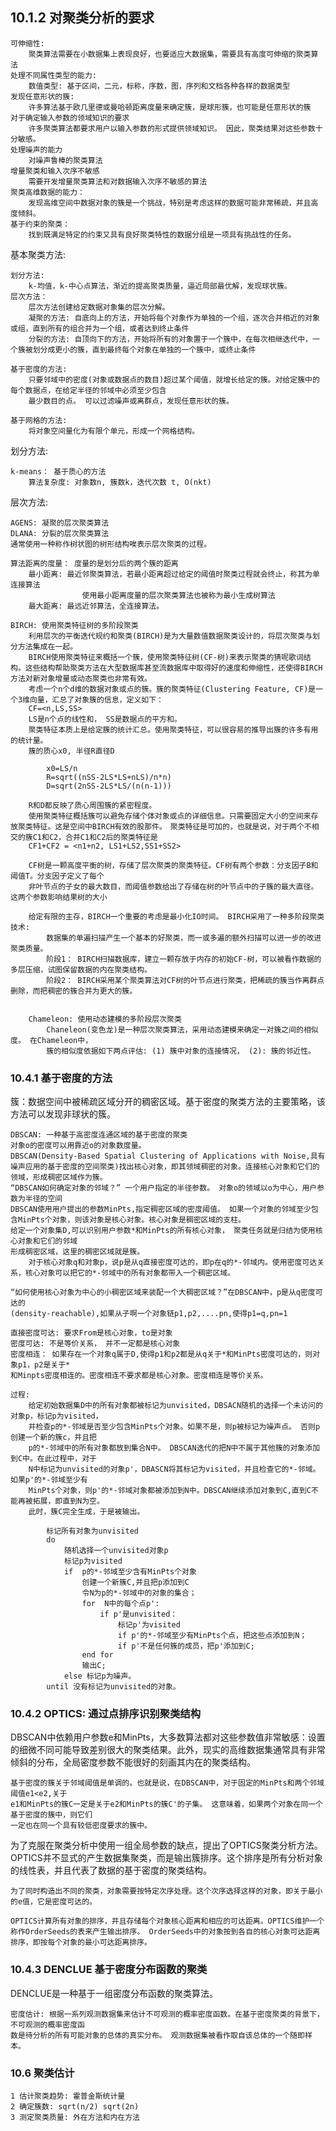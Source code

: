 ## 10.1.2 对聚类分析的要求

    可伸缩性:
        聚类算法需要在小数据集上表现良好，也要适应大数据集，需要具有高度可伸缩的聚类算法
    处理不同属性类型的能力:
        数值类型: 基于区间，二元，标称，序数，图，序列和文档各种各样的数据类型
    发现任意形状的簇: 
        许多算法基于欧几里德或曼哈顿距离度量来确定簇，是球形簇，也可能是任意形状的簇
    对于确定输入参数的领域知识的要求
        许多聚类算法都要求用户以输入参数的形式提供领域知识。 因此，聚类结果对这些参数十分敏感。
    处理噪声的能力
        对噪声鲁棒的聚类算法
    增量聚类和输入次序不敏感
        需要开发增量聚类算法和对数据输入次序不敏感的算法
    聚类高维数据的能力：
        发现高维空间中数据对象的簇是一个挑战，特别是考虑这样的数据可能非常稀疏，并且高度倾斜。
    基于约束的聚类：
        找到既满足特定的约束又具有良好聚类特性的数据分组是一项具有挑战性的任务。
    
基本聚类方法:

    划分方法:
        k-均值，k-中心点算法，渐近的提高聚类质量，逼近局部最优解，发现球状簇。
    层次方法：
        层次方法创建给定数据对象集的层次分解。
        凝聚的方法: 自底向上的方法，开始将每个对象作为单独的一个组，逐次合并相近的对象或组，直到所有的组合并为一个组，或者达到终止条件
        分裂的方法: 自顶向下的方法，开始将所有的对象置于一个簇中，在每次相继迭代中，一个簇被划分成更小的簇，直到最终每个对象在单独的一个簇中，或终止条件
        
    基于密度的方法:
        只要邻域中的密度(对象或数据点的数目)超过某个阈值，就增长给定的簇。对给定簇中的每个数据点，在给定半径的邻域中必须至少包含
        最少数目的点。 可以过滤噪声或离群点，发现任意形状的簇。
    
    基于网格的方法:
        将对象空间量化为有限个单元，形成一个网格结构。
    
    
划分方法:

    k-means： 基于质心的方法
        算法复杂度: 对象数n, 簇数k，迭代次数 t, O(nkt)
        
层次方法:
    
    AGENS: 凝聚的层次聚类算法
    DLANA: 分裂的层次聚类算法
    通常使用一种称作树状图的树形结构唉表示层次聚类的过程。
    
    算法距离的度量： 度量的是划分后的两个簇的距离
        最小距离: 最近邻聚类算法，若最小距离超过给定的阈值时聚类过程就会终止，称其为单连接算法
                    使用最小距离度量的层次聚类算法也被称为最小生成树算法
        最大距离: 最远近邻算法，全连接算法。 
        
    BIRCH: 使用聚类特征树的多阶段聚类
        利用层次的平衡迭代规约和聚类(BIRCH)是为大量数值数据聚类设计的，将层次聚类与划分方法集成在一起。
        BIRCH使用聚类特征来概括一个簇，使用聚类特征树(CF-树)来表示聚类的猜呢歌词结构。这些结构帮助聚类方法在大型数据库甚至流数据库中取得好的速度和伸缩性，还使得BIRCH方法对新对象增量或动态聚类也非常有效。
        考虑一个n个d维的数据对象或点的簇。簇的聚类特征(Clustering Feature, CF)是一个3维向量，汇总了对象簇的信息，定义如下：
        CF=<n,LS,SS>
        LS是n个点的线性和， SS是数据点的平方和。
        聚类特征本质上是给定簇的统计汇总。使用聚类特征，可以很容易的推导出簇的许多有用的统计量。
        簇的质心x0, 半径R直径D
        
            x0=LS/n
            R=sqrt((nSS-2LS*LS+nLS)/n*n)
            D=sqrt(2nSS-2LS*LS/(n(n-1)))
        
        R和D都反映了质心周围簇的紧密程度。
        使用聚类特征概括簇可以避免存储个体对象或点的详细信息。只需要固定大小的空间来存放聚类特征。这是空间中BIRCH有效的股那件。　聚类特征是可加的，也就是说，对于两个不相交的簇C1和C2，合并C1和C2后的聚类特征是
        CF1+CF2 = <n1+n2, LS1+LS2,SS1+SS2>
        
        CF树是一颗高度平衡的树，存储了层次聚类的聚类特征。CF树有两个参数：分支因子B和阈值T。分支因子定义了每个
        非叶节点的子女的最大数目，而阈值参数给出了存储在树的叶节点中的子簇的最大直径。这两个参数影响结果树的大小
        
        给定有限的主存，BIRCH一个重要的考虑是最小化IO时间。 BIRCH采用了一种多阶段聚类技术:
            数据集的单遍扫描产生一个基本的好聚类，而一或多遍的额外扫描可以进一步的改进聚类质量。
            阶段1： BIRCH扫描数据库，建立一颗存放于内存的初始CF-树，可以被看作数据的多层压缩，试图保留数据的内在聚类结构。
            阶段2： BIRCH采用某个聚类算法对CF树的叶节点进行聚类，把稀疏的簇当作离群点删除，而把稠密的簇合并为更大的簇。
        
        
        Chameleon: 使用动态建模的多阶段层次聚类
            Chaneleon(变色龙)是一种层次聚类算法，采用动态建模来确定一对簇之间的相似度。 在Chameleon中，
            簇的相似度依据如下两点评估: (1) 簇中对象的连接情况， (2): 簇的邻近性。
            

### 10.4.1 基于密度的方法
簇：数据空间中被稀疏区域分开的稠密区域。基于密度的聚类方法的主要策略，该方法可以发现非球状的簇。

    DBSCAN: 一种基于高密度连通区域的基于密度的聚类
    对象o的密度可以用靠近o的对象数度量。
    DBSCAN(Density-Based Spatial Clustering of Applications with Noise,具有噪声应用的基于密度的空间聚类)找出核心对象，即其领域稠密的对象。连接核心对象和它们的领域，形成稠密区域作为簇。
    “DBSCAN如何确定对象的邻域？” 一个用户指定的半径参数。 对象o的领域以o为中心，用户参数为半径的空间
    DBSCAN使用用户提出的参数MinPts,指定稠密区域的密度阈值。 如果一个对象的邻域至少包含MinPts个对象，则该对象是核心对象。核心对象是稠密区域的支柱。
    给定一个对象集D,可以识别用户参数*和MinPts的所有核心对象， 聚类任务就是归结为使用核心对象和它们的邻域
    形成稠密区域，这里的稠密区域就是簇。 
        对于核心对象q和对象p，说p是从q直接密度可达的，即p在q的*-邻域内。使用密度可达关系，核心对象可以把它的*-邻域中的所有对象都带入一个稠密区域。
        
    “如何使用核心对象为中心的小稠密区域来装配一个大稠密区域？”在DBSCAN中，p是从q密度可达的
    (density-reachable),如果从子啊一个对象链p1,p2,....pn,使得p1=q,pn=1
     
    直接密度可达: 要求From是核心对象，to是对象
    密度可达: 不是等价关系， 并不一定都是核心对象
    密度相连： 如果存在一个对象q属于D,使得p1和p2都是从q关于*和MinPts密度可达的，则对象p1，p2是关于* 
    和Minpts密度相连的。密度相连不要求都是核心对象。密度相连是等价关系。
    
    过程:
        给定初始数据集D中的所有对象都被标记为unvisited，DBSACN随机的选择一个未访问的对象p，标记p为visited，
        并检查p的*-邻域是否至少包含MinPts个对象。如果不是，则p被标记为噪声点。 否则p创建一个新的簇c，并且把
        p的*-邻域中的所有对象都放到集合N中。 DBSCAN迭代的把N中不属于其他簇的对象添加到C中。在此过程中，对于
        N中标记为unvisited的对象p'，DBASCN将其标记为visited，并且检查它的*-邻域。 如果p'的*-邻域至少有
        MinPts个对象，则p'的*-邻域对象都被添加到N中。DBSCAN继续添加对象到C,直到C不能再被拓展，即直到N为空。
        此时，簇C完全生成，于是被输出。
        
            标记所有对象为unvisited
            do
                随机选择一个unvisited对象p
                标记p为visited
                if  p的*-邻域至少含有MinPts个对象
                    创建一个新簇C,并且把p添加到C
                    令N为p的*-邻域中的对象的集合；
                    for  N中的每个点p':
                        if p'是unvisited：
                            标记p'为visited
                            if p'的*-邻域至少有MinPts个点，把这些点添加到N；
                            if p'不是任何簇的成员，把p'添加到C;
                    end for 
                    输出C;
                else 标记p为噪声。
            until 没有标记为unvisited的对象。


### 10.4.2 OPTICS: 通过点排序识别聚类结构
DBSCAN中依赖用户参数e和MinPts，大多数算法都对这些参数值非常敏感：设置的细微不同可能导致差别很大的聚类结果。此外，现实的高维数据集通常具有非常倾斜的分布，全局密度参数不能很好的刻画其内在的聚类结构。

    基于密度的簇关于邻域阈值是单调的。也就是说，在DBSCAN中，对于固定的MinPts和两个邻域阈值e1<e2,关于
    e1和MinPts的簇C一定是关于e2和MinPts的簇C'的子集。 这意味着，如果两个对象在同一个基于密度的簇中，则它们
    一定也在同一个具有较低密度要求的簇中。
为了克服在聚类分析中使用一组全局参数的缺点，提出了OPTICS聚类分析方法。 OPTICS并不显式的产生数据集聚类，而是输出簇排序。这个排序是所有分析对象的线性表，并且代表了数据的基于密度的聚类结构。

    为了同时构造出不同的聚类，对象需要按特定次序处理。这个次序选择这样的对象，即关于最小的e值，它是密度可达的。
    
    OPTICS计算所有对象的排序，并且存储每个对象核心距离和相应的可达距离。OPTICS维护一个称作OrderSeeds的表来产生输出排序。 OrderSeeds中的对象按到各自的核心对象可达距离排序，即按每个对象的最小可达距离排序。
    
### 10.4.3 DENCLUE 基于密度分布函数的聚类
DENCLUE是一种基于一组密度分布函数的聚类算法。

    密度估计: 根据一系列观测数据集来估计不可观测的概率密度函数。在基于密度聚类的背景下，不可观测的概率密度函
    数是待分析的所有可能对象的总体的真实分布。 观测数据集被看作取自该总体的一个随即样本。
    
### 10.6 聚类估计

    1 估计聚类趋势: 霍普金斯统计量
    2 确定簇数: sqrt(n/2) sqrt(2n)
    3 测定聚类质量: 外在方法和内在方法
    
        
        
        
    
        